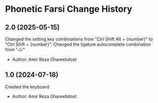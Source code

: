Phonetic Farsi Change History
====================

2.0 (2025-05-15)
----------------
Changed the setting key combinations from "Ctrl Shift Alt + {number}" to "Ctrl Shift + {number}".
Changed the ligature autocomplete combination from "ﷲ"
* Author: Amir Reza Ghareebdost

1.0 (2024-07-18)
----------------
Created the keyboard
* Author: Amir Reza Ghareebdost

